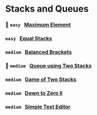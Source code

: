 # Stacks and Queues 

### 🌟 `easy` &nbsp; [Maximum Element](https://www.hackerrank.com/challenges/maximum-element)

### `easy` &nbsp; [Equal Stacks](https://www.hackerrank.com/challenges/equal-stacks)

### `medium` &nbsp; [Balanced Brackets](https://www.hackerrank.com/challenges/balanced-brackets)

### 🌟 `medium` &nbsp; [Queue using Two Stacks](https://www.hackerrank.com/challenges/queue-using-two-stacks)

### `medium` &nbsp; [Game of Two Stacks](https://www.hackerrank.com/challenges/game-of-two-stacks)

### `medium` &nbsp; [Down to Zero II](https://www.hackerrank.com/challenges/down-to-zero-ii)

### `medium` &nbsp; [Simple Text Editor](https://www.hackerrank.com/challenges/simple-text-editor)
